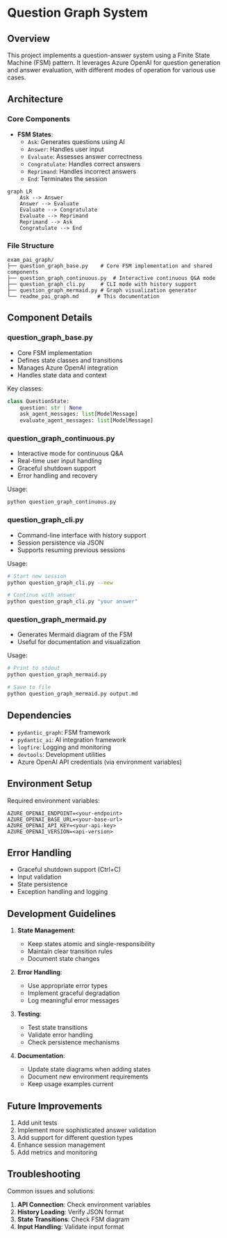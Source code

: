 # Question Graph System

## Overview
This project implements a question-answer system using a Finite State Machine (FSM) pattern. It leverages Azure OpenAI for question generation and answer evaluation, with different modes of operation for various use cases.

## Architecture

### Core Components
- **FSM States**:
  - `Ask`: Generates questions using AI
  - `Answer`: Handles user input
  - `Evaluate`: Assesses answer correctness
  - `Congratulate`: Handles correct answers
  - `Reprimand`: Handles incorrect answers
  - `End`: Terminates the session

```mermaid
graph LR
    Ask --> Answer
    Answer --> Evaluate
    Evaluate --> Congratulate
    Evaluate --> Reprimand
    Reprimand --> Ask
    Congratulate --> End
```

### File Structure
```
exam_pai_graph/
├── question_graph_base.py    # Core FSM implementation and shared components
├── question_graph_continuous.py  # Interactive continuous Q&A mode
├── question_graph_cli.py     # CLI mode with history support
├── question_graph_mermaid.py # Graph visualization generator
└── readme_pai_graph.md      # This documentation
```

## Component Details

### question_graph_base.py
- Core FSM implementation
- Defines state classes and transitions
- Manages Azure OpenAI integration
- Handles state data and context

Key classes:
```python
class QuestionState:
    question: str | None
    ask_agent_messages: list[ModelMessage]
    evaluate_agent_messages: list[ModelMessage]
```

### question_graph_continuous.py
- Interactive mode for continuous Q&A
- Real-time user input handling
- Graceful shutdown support
- Error handling and recovery

Usage:
```bash
python question_graph_continuous.py
```

### question_graph_cli.py
- Command-line interface with history support
- Session persistence via JSON
- Supports resuming previous sessions

Usage:
```bash
# Start new session
python question_graph_cli.py --new

# Continue with answer
python question_graph_cli.py "your answer"
```

### question_graph_mermaid.py
- Generates Mermaid diagram of the FSM
- Useful for documentation and visualization

Usage:
```bash
# Print to stdout
python question_graph_mermaid.py

# Save to file
python question_graph_mermaid.py output.md
```

## Dependencies
- `pydantic_graph`: FSM framework
- `pydantic_ai`: AI integration framework
- `logfire`: Logging and monitoring
- `devtools`: Development utilities
- Azure OpenAI API credentials (via environment variables)

## Environment Setup
Required environment variables:
```env
AZURE_OPENAI_ENDPOINT=<your-endpoint>
AZURE_OPENAI_BASE_URL=<your-base-url>
AZURE_OPENAI_API_KEY=<your-api-key>
AZURE_OPENAI_VERSION=<api-version>
```

## Error Handling
- Graceful shutdown support (Ctrl+C)
- Input validation
- State persistence
- Exception handling and logging

## Development Guidelines
1. **State Management**:
   - Keep states atomic and single-responsibility
   - Maintain clear transition rules
   - Document state changes

2. **Error Handling**:
   - Use appropriate error types
   - Implement graceful degradation
   - Log meaningful error messages

3. **Testing**:
   - Test state transitions
   - Validate error handling
   - Check persistence mechanisms

4. **Documentation**:
   - Update state diagrams when adding states
   - Document new environment requirements
   - Keep usage examples current

## Future Improvements
1. Add unit tests
2. Implement more sophisticated answer validation
3. Add support for different question types
4. Enhance session management
5. Add metrics and monitoring

## Troubleshooting
Common issues and solutions:
1. **API Connection**: Check environment variables
2. **History Loading**: Verify JSON format
3. **State Transitions**: Check FSM diagram
4. **Input Handling**: Validate input format 